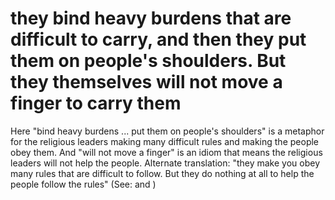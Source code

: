 
# they bind heavy burdens that are difficult to carry, and then they put them on people's shoulders. But they themselves will not move a finger to carry them
Here "bind heavy burdens ... put them on people's shoulders" is a metaphor for the religious leaders making many difficult rules and making the people obey them. And "will not move a finger" is an idiom that means the religious leaders will not help the people. Alternate translation: "they make you obey many rules that are difficult to follow. But they do nothing at all to help the people follow the rules" (See:  and )